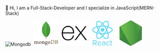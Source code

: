 👋 Hi, I am a Full-Stack-Developer and I specialize in JavaScript(MERN-Stack)

<!---
woldemst/woldemst is a ✨ special ✨ repository because its `README.md` (this file) appears on your GitHub profile.
You can click the Preview link to take a look at your changes.
--->
<!-- ## 🔧 Technologies & Tools -->
<!-- ![](https://img.shields.io/badge/Code-JavaScript-informational?style=flat&logo=javascript&logoColor=white&color=2bbc8a)
![](https://img.shields.io/badge/Frontend-HTML-informational?style=flat&logo=gnu-bash&logoColor=white&color=2bbc8a)
![](https://img.shields.io/badge/CSS-SCSS-informational?style=flat&logo=gnu-bash&logoColor=white&color=2bbc8a)
![](https://img.shields.io/badge/Boot-strap-informational?style=flat&logo=gnu-bash&logoColor=white&color=2bbc8a)
![](https://img.shields.io/badge/JSFRAME-React-informational?style=flat&logo=gnu-bash&logoColor=white&color=2bbc8a)
![](https://img.shields.io/badge/CMS-WordPress-informational?style=flat&logo=gnu-bash&logoColor=white&color=2bbc8a)
![](https://img.shields.io/badge/Backend-Node.JS-informational?style=flat&logo=gnu-bash&logoColor=white&color=2bbc8a)
![](https://img.shields.io/badge/Package-npm-informational?style=flat&logo=gnu-bash&logoColor=white&color=2bbc8a)
![](https://img.shields.io/badge/VersionControl-GIT-informational?style=flat&logo=gnu-bash&logoColor=white&color=2bbc8a)
![](https://img.shields.io/badge/REST-API-informational?style=flat&logo=gnu-bash&logoColor=white&color=2bbc8a)
<div> -->
  <img src="https://img.shields.io/badge/MongoDB-4EA94B?style=for-the-badge&logo=mongodb&logoColor=white" title="Mongodb" alt="Mongodb " width="80" height="80"/>&nbsp;
  <img src="https://github.com/devicons/devicon/blob/master/icons/mongodb/mongodb-original-wordmark.svg" title="Mongodb" alt="Mongodb " width="80" height="80"/>&nbsp;
  <img src="https://github.com/devicons/devicon/blob/master/icons/express/express-original.svg" title="ExpressJs" alt="ExpressJs " width="80" height="80"/>&nbsp;
  <img src="https://github.com/devicons/devicon/blob/master/icons/react/react-original-wordmark.svg" title="React" alt="React" width="80" height="80"/>&nbsp;
  <img src="https://github.com/devicons/devicon/blob/master/icons/nodejs/nodejs-original.svg" title="NodeJS" alt="NodeJS" width="80" height="80"/>&nbsp;

<!-- ### :fire: My Stats : -->

<!--[![GitHub Streak](http://github-readme-streak-stats.herokuapp.com?user=woldemst&theme=dark&background=000000)](https://git.io/streak-stats)-->
